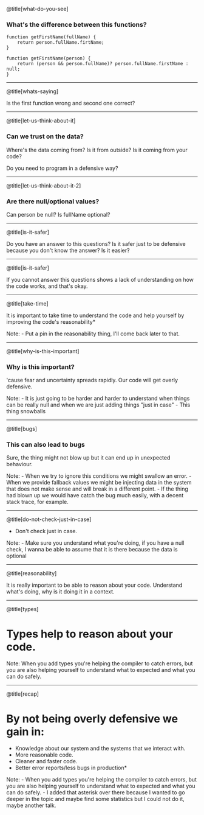 @title[what-do-you-see]

### What's the difference between this functions?

```
function getFirstName(fullName) {
    return person.fullName.firtName;
}
```

```
function getFirstName(person) {
    return (person && person.fullName)? person.fullName.firstName : null;
}
```

---

@title[whats-saying]

Is the first function wrong and second one correct?

---

@title[let-us-think-about-it]

### Can we trust on the data?

Where's the data coming from? Is it from outside? Is it coming from your code?

Do you need to program in a defensive way?

---

@title[let-us-think-about-it-2]

### Are there null/optional values?

Can person be null? Is fullName optional?

---

@title[is-it-safer]

Do you have an answer to this questions?
Is it safer just to be defensive because you don't know the answer?
Is it easier?

---

@title[is-it-safer]

If you cannot answer this questions shows a lack of understanding on how the code works, and that's okay.

---

@title[take-time]

It is important to take time to understand the code and help yourself by improving the code's reasonability*

Note:
    - Put a pin in the reasonability thing, I'll come back later to that.

---

@title[why-is-this-important]

### Why is this important?

'cause fear and uncertainty spreads rapidly. Our code will get overly defensive.

Note:
    - It is just going to be harder and harder to understand when things can be really null and when we are just adding things "just in case"
    - This thing snowballs

---

@title[bugs]

### This can also lead to bugs

Sure, the thing might not blow up but it can end up in unexpected behaviour.

Note:
    - When we try to ignore this conditions we might swallow an error.
    - When we provide fallback values we might be injecting data in the system that does not make sense and will break in a different point.
    - If the thing had blown up we would have catch the bug much easily, with a decent stack trace, for example.

---

@title[do-not-check-just-in-case]

* Don't check just in case.

Note:
    - Make sure you understand what you're doing, if you have a null check, I wanna be able to assume that it is there because the data is optional

---


@title[reasonability]

It is really important to be able to reason about your code. Understand what's doing, why is it doing it in a context.


---

@title[types]

# Types help to reason about your code.

Note:
    When you add types you're helping the compiler to catch errors, but you are also helping yourself to understand what to expected and what you can do safely.

---

@title[recap]

# By not being overly defensive we gain in:

* Knowledge about our system and the systems that we interact with.
* More reasonable code.
* Cleaner and faster code.
* Better error reports/less bugs in production*

Note:
    - When you add types you're helping the compiler to catch errors, but you are also helping yourself to understand what to expected and what you can do safely.
    - I added that asterisk over there because I wanted to go deeper in the topic and maybe find some statistics but I could not do it, maybe another talk.
